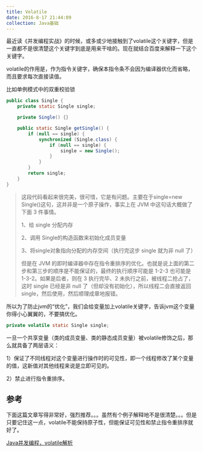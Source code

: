```yaml
---
title: Volatile
date: 2016-8-17 21:44:09
collection: Java基础
---
```


最近读《并发编程实战》的时候，或多或少地接触到了volatile这个关键字，但是一直都不是很清楚这个关键字到底是用来干啥的。现在就结合百度来解释一下这个关键字。

volatile的作用是，作为指令关键字，确保本指令条不会因为编译器优化而省略，而且要求每次直接读值。

比如单例模式中的双重校验锁

```java
public class Single {
    private static Single single;

    private Single() {}

    public static Single getSingle() {
        if (null == single) {
            synchronized (Single.class) {
                if (null == single) {
                    single = new Single();
                }
            }
        }
        return single;
    }
}
```

> 这段代码看起来很完美，很可惜，它是有问题。主要在于single=new Single()这句，这并非是一个原子操作，事实上在 JVM 中这句话大概做了下面 3 件事情。
>
> 1、给 single 分配内存
>
> 2、调用 Single的构造函数来初始化成员变量
>
> 3、将single对象指向分配的内存空间（执行完这步 single 就为非 null 了）
>
> 但是在 JVM 的即时编译器中存在指令重排序的优化。也就是说上面的第二步和第三步的顺序是不能保证的，最终的执行顺序可能是 1-2-3 也可能是 1-3-2。如果是后者，则在 3 执行完毕、2 未执行之前，被线程二抢占了，这时 single 已经是非 null 了（但却没有初始化），所以线程二会直接返回 single，然后使用，然后顺理成章地报错。

所以为了防止jvm的“优化”，我们会给变量加上volatile关键字，告诉jvm这个变量你得小心翼翼的，不要搞优化。

```java
private volatile static Single single;
```

一旦一个共享变量（类的成员变量、类的静态成员变量）被volatile修饰之后，那么就具备了两层语义：

1）保证了不同线程对这个变量进行操作时的可见性，即一个线程修改了某个变量的值，这新值对其他线程来说是立即可见的。

2）禁止进行指令重排序。

## 参考

下面这篇文章写得非常好，强烈推荐。。。虽然有个例子解释地不是很清楚。。。但是只要记住这一点，volatile不能保持原子性，但能保证可见性和禁止指令重排序就好了。

[Java并发编程，volatile解析](http://www.cnblogs.com/dolphin0520/p/3920373.html])





